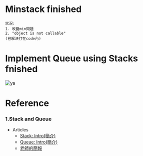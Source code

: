 # Minstack finished
    狀況:
    1. 改變min問題 
    2. "object is not callable" 
    (已解決打在code內)
    
# Implement Queue using Stacks fnished
![ya](https://github.com/rebeca0521/my-learning-note/blob/master/2.%20Stack%20%26%20Queue/queue.png)

# Reference
### 1.Stack and Queue
   * Articles
     * [Stack: Intro(簡介)](http://alrightchiu.github.io/SecondRound/stack-introjian-jie.html)
     * [Queue: Intro(簡介)](http://alrightchiu.github.io/SecondRound/queue-introjian-jie-bing-yi-linked-listshi-zuo.html)
     * [老師的簡報](https://docs.google.com/presentation/d/e/2PACX1vQ1hb79im0vqpApCttGnXAFRT8SqH9HQP0b_oyVRCV8SVyiHLkHJjidYGAfxkvq468QMumFIDdTeiB-/pub?start=false&loop=false&delayms=3000&slide=id.g618592500c_0_89)

